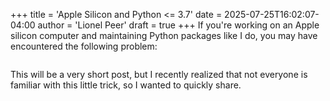 +++
title = 'Apple Silicon and Python <= 3.7'
date = 2025-07-25T16:02:07-04:00
author = 'Lionel Peer'
draft = true
+++
If you're working on an Apple silicon computer and maintaining Python packages like I do, you may have encountered the following problem:

```bash

```

This will be a very short post, but I recently realized that not everyone is familiar with this little trick, so I wanted to quickly share.